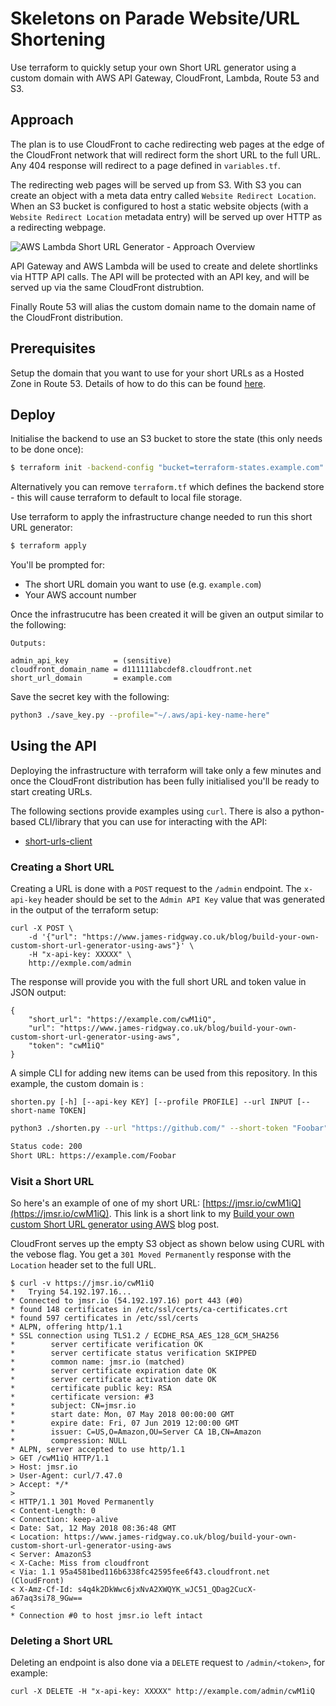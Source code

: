# Skeletons on Parade Website/URL Shortening

Use terraform to quickly setup your own Short URL generator using a custom domain with AWS API Gateway, CloudFront, Lambda, Route 53 and S3.

## Approach

The plan is to use CloudFront to cache redirecting web pages at the edge of the CloudFront network that will redirect form the short URL to the full URL.  Any 404 response will redirect to a page defined in `variables.tf`.

The redirecting web pages will be served up from S3. With S3 you can create an object with a meta data entry called `Website Redirect Location`. When an S3 bucket is configured to host a static website objects (with a `Website Redirect Location` metadata entry) will be served up over HTTP as a redirecting webpage.

![AWS Lambda Short URL Generator - Approach Overview](https://www.jamesridgway.co.uk/content/images/2020/03/short-urls-approach.png)

API Gateway and AWS Lambda will be used to create and delete shortlinks via HTTP API calls. The API will be protected with an API key, and will be served up via the same CloudFront distrubtion.

Finally Route 53 will alias the custom domain name to the domain name of the CloudFront distribution.

## Prerequisites
Setup the domain that you want to use for your short URLs as a Hosted Zone in Route 53. Details of how to do this can be found [here](https://www.jamesridgway.co.uk/build-your-own-custom-short-url-generator-using-aws/).

## Deploy
Initialise the backend to use an S3 bucket to store the state (this only needs to be done once):
```bash
$ terraform init -backend-config "bucket=terraform-states.example.com"
```
Alternatively you can remove `terraform.tf` which defines the backend store - this will cause terraform to default to local file storage.

Use terraform to apply the infrastructure change needed to run this short URL generator:

```bash
$ terraform apply
```

You'll be prompted for:

* The short URL domain you want to use (e.g. `example.com`)
* Your AWS account number

Once the infrastrucutre has been created it will be given an output similar to the following:

```
Outputs:

admin_api_key          = (sensitive)
cloudfront_domain_name = d111111abcdef8.cloudfront.net
short_url_domain       = example.com
```

Save the secret key with the following:
```bash
python3 ./save_key.py --profile="~/.aws/api-key-name-here"
```

## Using the API
Deploying the infrastructure with terraform will take only a few minutes and once the CloudFront distribution has been fully initialised you'll be ready to start creating URLs.

The following sections provide examples using `curl`. There is also a python-based CLI/library that you can use for interacting with the API:

* [short-urls-client](https://github.com/jamesridgway/short-urls-client)

### Creating a Short URL

Creating a URL is done with a `POST` request to the `/admin` endpoint. The `x-api-key` header should be set to the `Admin API Key` value that was generated in the output of the terraform setup:

```
curl -X POST \
	-d '{"url": "https://www.james-ridgway.co.uk/blog/build-your-own-custom-short-url-generator-using-aws"}' \
	-H "x-api-key: XXXXX" \
	http://exmple.com/admin
```

The response will provide you with the full short URL and token value in JSON output:

```
{
	"short_url": "https://example.com/cwM1iQ",
	"url": "https://www.james-ridgway.co.uk/blog/build-your-own-custom-short-url-generator-using-aws",
	"token": "cwM1iQ"
}
```

A simple CLI for adding new items can be used from this repository.  In this example, the custom domain is :
```
shorten.py [-h] [--api-key KEY] [--profile PROFILE] --url INPUT [--short-name TOKEN]
```
```bash
python3 ./shorten.py --url "https://github.com/" --short-token "Foobar"

Status code: 200
Short URL: https://example.com/Foobar
```

### Visit a Short URL
So here's an example of one of my short URL: [https://jmsr.io/cwM1iQ](https://jmsr.io/cwM1iQ). This link is a short link to my [Build your own custom Short URL generator using AWS](https://www.jamesridgway.co.uk/build-your-own-custom-short-url-generator-using-aws/) blog post.

CloudFront serves up the empty S3 object as shown below using CURL with the vebose flag. You get a `301 Moved Permanently` response with the `Location` header set to the full URL.

```
$ curl -v https://jmsr.io/cwM1iQ
*   Trying 54.192.197.16...
* Connected to jmsr.io (54.192.197.16) port 443 (#0)
* found 148 certificates in /etc/ssl/certs/ca-certificates.crt
* found 597 certificates in /etc/ssl/certs
* ALPN, offering http/1.1
* SSL connection using TLS1.2 / ECDHE_RSA_AES_128_GCM_SHA256
*        server certificate verification OK
*        server certificate status verification SKIPPED
*        common name: jmsr.io (matched)
*        server certificate expiration date OK
*        server certificate activation date OK
*        certificate public key: RSA
*        certificate version: #3
*        subject: CN=jmsr.io
*        start date: Mon, 07 May 2018 00:00:00 GMT
*        expire date: Fri, 07 Jun 2019 12:00:00 GMT
*        issuer: C=US,O=Amazon,OU=Server CA 1B,CN=Amazon
*        compression: NULL
* ALPN, server accepted to use http/1.1
> GET /cwM1iQ HTTP/1.1
> Host: jmsr.io
> User-Agent: curl/7.47.0
> Accept: */*
> 
< HTTP/1.1 301 Moved Permanently
< Content-Length: 0
< Connection: keep-alive
< Date: Sat, 12 May 2018 08:36:48 GMT
< Location: https://www.james-ridgway.co.uk/blog/build-your-own-custom-short-url-generator-using-aws
< Server: AmazonS3
< X-Cache: Miss from cloudfront
< Via: 1.1 95a4581bed116b6338fc42595fee6f43.cloudfront.net (CloudFront)
< X-Amz-Cf-Id: s4q4k2DkWwc6jxNvA2XWQYK_wJC51_QDag2CucX-a67aq3si78_9Gw==
< 
* Connection #0 to host jmsr.io left intact
```

### Deleting a Short URL

Deleting an endpoint is also done via a `DELETE` request to `/admin/<token>`, for example:

```
curl -X DELETE -H "x-api-key: XXXXX" http://example.com/admin/cwM1iQ
```
